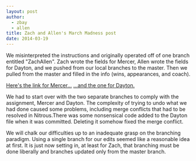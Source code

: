 ```yaml
---
layout: post
author: 
  - zbay 
  - allen
title: Zach and Allen's March Madness post
date: 2014-03-19
---
```


We misinterpreted the instructions and originally operated off of one branch entitled "ZachAllen". Zach wrote the fields for Mercer, Allen wrote the 
fields for Dayton, and we pushed from our local branches to the master. Then we pulled from the master and filled in the info 
(wins, appearances, and coach).

[Here's the link for Mercer...](https://github.com/silshack/NCAA/pull/27)
[...and the one for Dayton.](https://github.com/silshack/NCAA/pull/28)

We had to start over with the two separate branches to comply with the assignment, Mercer and Dayton. The complexity of trying to undo what we had 
done caused some problems, including merge conflicts that had to be resolved in Nitrous.There was some nonsensical code added to the Dayton file when 
it was committed. Deleting it somehow fixed the merge conflict.

We will chalk our difficulties up to an inadequate grasp on the branching paradigm. Using a single branch for our edits seemed like a reasonable 
idea at first. It is just now setting in, at least for Zach, that branching  must be done liberally and branches updated only from the master branch.